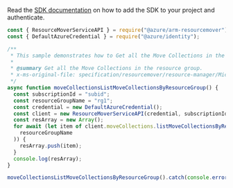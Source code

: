 Read the [SDK documentation](https://github.com/Azure/azure-sdk-for-js/blob/%40azure%2Farm-resourcemover_2.0.1/sdk/resourcemover/arm-resourcemover/README.md) on how to add the SDK to your project and authenticate.

```javascript
const { ResourceMoverServiceAPI } = require("@azure/arm-resourcemover");
const { DefaultAzureCredential } = require("@azure/identity");

/**
 * This sample demonstrates how to Get all the Move Collections in the resource group.
 *
 * @summary Get all the Move Collections in the resource group.
 * x-ms-original-file: specification/resourcemover/resource-manager/Microsoft.Migrate/stable/2021-08-01/examples/MoveCollections_ListMoveCollectionsByResourceGroup.json
 */
async function moveCollectionsListMoveCollectionsByResourceGroup() {
  const subscriptionId = "subid";
  const resourceGroupName = "rg1";
  const credential = new DefaultAzureCredential();
  const client = new ResourceMoverServiceAPI(credential, subscriptionId);
  const resArray = new Array();
  for await (let item of client.moveCollections.listMoveCollectionsByResourceGroup(
    resourceGroupName
  )) {
    resArray.push(item);
  }
  console.log(resArray);
}

moveCollectionsListMoveCollectionsByResourceGroup().catch(console.error);
```
